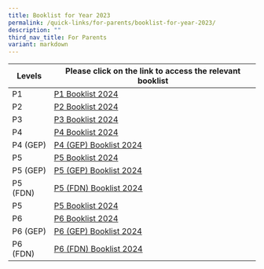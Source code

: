 ```yaml
---
title: Booklist for Year 2023
permalink: /quick-links/for-parents/booklist-for-year-2023/
description: ""
third_nav_title: For Parents
variant: markdown
---
```

| Levels | Please click on the link to access the relevant booklist | 
| -------- | -------- | 
| P1     |[P1 Booklist 2024](/files/P1_Booklists_2024.pdf)     | 
| P2     |[P2 Booklist 2024](/files/P2_Booklists_2024.pdf)  | 
| P3     |[P3 Booklist 2024](/files/P3_Booklists_2024.pdf)
| P4     | [P4 Booklist 2024](/files/P4_Booklists_2024.pdf)  | 
| P4 (GEP)     | [P4 (GEP) Booklist 2024](/files/P4__GEP__Booklists_2024.pdf) | 
| P5     | [P5 Booklist 2024](/files/P5_Booklists_2024.pdf)  | 
| P5 (GEP)     | [P5 (GEP) Booklist 2024](/files/P5__GEP__Booklists_2024.pdf) | 
| P5 (FDN)     | [P5 (FDN) Booklist 2024](/files/P5__FDN__Booklists_2024.pdf) | 
| P5     | [P5 Booklist 2024](/files/P5_Booklists_2024.pdf)  | 
| P6     | [P6 Booklist 2024](/files/P6_Booklists_2024.pdf)  | 
| P6 (GEP)     | [P6 (GEP) Booklist 2024](/files/P6__GEP__Booklists_2024.pdf) | 
| P6 (FDN)     | [P6 (FDN) Booklist 2024](/files/P6__FDN__Booklists_2024.pdf) | 

